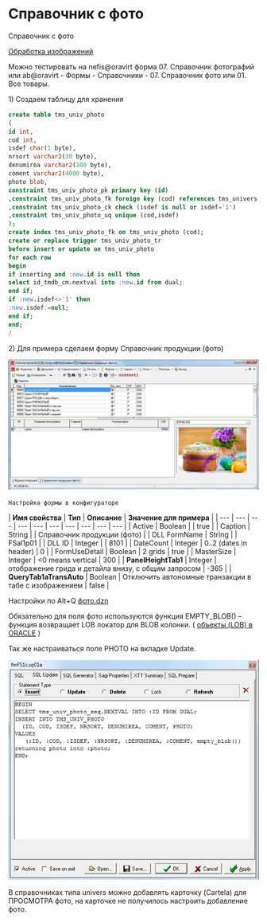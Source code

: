 # Справочник с фото

Справочник с фото

[Обработка изображений](https://bsoft.gitbook.io/wiki/razrabotka/konfigurator/spravochniki/univers/spravochnik-s-foto/obrabotka-izobrazhenii)

Можно тестировать на nefis@oravirt форма 07. Справочник фотографий или ab@oravirt - Формы - Справочники - 07. Справочник фото или 01. Все товары.

1\) Создаем таблицу для хранения

```sql
create table tms_univ_photo
(
id int,
cod int,
isdef char(1 byte),
nrsort varchar2(30 byte),
denumirea varchar2(100 byte),
coment varchar2(4000 byte),
photo blob,
constraint tms_univ_photo_pk primary key (id)
,constraint tms_univ_photo_fk foreign key (cod) references tms_univers (cod)
,constraint tms_univ_photo_ck check (isdef is null or isdef='1')
,constraint tms_univ_photo_uq unique (cod,isdef)
);
create index tms_univ_photo_fk on tms_univ_photo (cod);
create or replace trigger tms_univ_photo_tr
before insert or update on tms_univ_photo
for each row
begin
if inserting and :new.id is null then
select id_tmdb_cm.nextval into :new.id from dual;
end if;
if :new.isdef<>'1' then
:new.isdef:=null;
end if;
end;
/
```

 2\) Для примера сделаем форму Справочник продукции \(фото\)

![](../../../../../.gitbook/assets/foto1.jpg)

 `Настройка формы в конфигураторе`

| **Имя свойства** | **Тип** | **Описание** | **Значение для примера** |
| --- | --- | --- | --- | --- | --- | --- | --- | --- | --- |
| Active | Boolean |  | true |
| Caption | String |  | Справочник продукции \(фото\) |
| DLL FormName | String |  | FSal1p01 |
| DLL ID | Integer |  | 8101 |
| DateCount | Integer | 0..2 \(dates in header\) | 0 |
| FormUseDetail | Boolean | 2 grids | true |
| MasterSize | Integer | &lt;0 means vertical | 300 |
| **PanelHeightTab1** | Integer | отображение грида и детайла внизу, с общим запросом | -365 |
| **QueryTab1aTransAuto** | Boolean |  Отключить автономные транзакции в табе с изображением |  false |

Настройки по Alt+Q [фото.dzn](https://github.com/bsoft-biz/wiki/blob/master/src/%D1%84%D0%BE%D1%82%D0%BE.dzn)

Обязательно для поля фото используются функция EMPTY\_BLOB\(\) – функция возвращает LOB локатор для BLOB колонки. \( [объекты \(LOB\) в ORACLE](http://apps-oracle.ru/lob_oracle/) \)

Так же настраиваться поле PHOTO на вкладке Update.

![](../../../../../.gitbook/assets/foto3.jpg)

В справочниках типа univers можно добавлять карточку \(Cartela\) для ПРОСМОТРА фото, на карточке не получилось настроить добавление фото.

